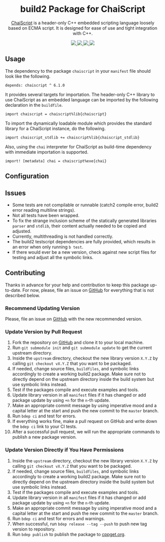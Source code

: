<h1 align="center">
    build2 Package for ChaiScript
</h1>

<p align="center">
    <a href="https://chaiscript.com/index.html">ChaiScript</a> is a header-only C++ embedded scripting language loosely based on ECMA script. It is designed for ease of use and tight integration with C++.
</p>

<p align="center">
    <a href="https://chaiscript.com/index.html">
        <img src="https://img.shields.io/website/https/chaiscript.com/index.html.svg?down_message=offline&label=Official&style=for-the-badge&up_color=blue&up_message=online">
    </a>
    <a href="https://github.com/build2-packaging/chaiscript">
        <img src="https://img.shields.io/website/https/github.com/build2-packaging/chaiscript.svg?down_message=offline&label=build2&style=for-the-badge&up_color=blue&up_message=online">
    </a>
    <a href="https://cppget.org/chaiscript">
        <img src="https://img.shields.io/website/https/cppget.org/chaiscript.svg?down_message=offline&label=cppget.org&style=for-the-badge&up_color=blue&up_message=online">
    </a>
    <a href="https://queue.cppget.org/chaiscript">
        <img src="https://img.shields.io/website/https/queue.cppget.org/chaiscript.svg?down_message=empty&down_color=blue&label=queue.cppget.org&style=for-the-badge&up_color=orange&up_message=running">
    </a>
</p>

## Usage
The dependency to the package `chaiscript` in your `manifest` file should look like the following.

    depends: chaiscript ^ 6.1.0

It provides several targets for importation.
The header-only C++ library to use ChaiScript as an embedded language can be imported by the following declaration in the `buildfile`.

    import chaiscript = chaiscript%lib{chaiscript}

To import the dynamically loadable module which provides the standard library for a ChaiScript instance, do the following.

    import chaiscript_stdlib += chaiscript%lib{chaiscript_stdlib}

Also, using the `chai` interpreter for ChaiScript as build-time dependency with immediate importation is supported.

    import! [metadata] chai = chaiscript%exe{chai}

## Configuration

## Issues
- Some tests are not compilable or runnable (catch2 compile error, build2 error reading multiline strings).
- Not all tests have been wrapped.
- To fix the strange inclusion scheme of the statically generated libraries `parser` and `stdlib`, their content actually needed to be copied and adjusted.
- Currently, multithreading is not handled correctly.
- The build2 testscript dependencies are fully provided, which results in an error when only running `b test`.
- If there would ever be a new version, check against new script files for testing and adjust all the symbolic links.

## Contributing
Thanks in advance for your help and contribution to keep this package up-to-date.
For now, please, file an issue on [GitHub](https://github.com/build2-packaging/chaiscript/issues) for everything that is not described below.

### Recommend Updating Version
Please, file an issue on [GitHub](https://github.com/build2-packaging/chaiscript/issues) with the new recommended version.

### Update Version by Pull Request
1. Fork the repository on [GitHub](https://github.com/build2-packaging/chaiscript) and clone it to your local machine.
2. Run `git submodule init` and `git submodule update` to get the current upstream directory.
3. Inside the `upstream` directory, checkout the new library version `X.Y.Z` by calling `git checkout vX.Y.Z` that you want to be packaged.
4. If needed, change source files, `buildfiles`, and symbolic links accordingly to create a working build2 package. Make sure not to directly depend on the upstream directory inside the build system but use symbolic links instead.
5. Test if the packages compile and execute examples and tools.
6. Update library version in all `manifest` files if it has changed or add package update by using `+n` for the `n`-th update.
7. Make an appropriate commit message by using imperative mood and a capital letter at the start and push the new commit to the `master` branch.
8. Run `bdep ci` and test for errors.
9. If everything works fine, make a pull request on GitHub and write down the `bdep ci` link to your CI tests.
10. After a successful pull request, we will run the appropriate commands to publish a new package version.

### Update Version Directly if You Have Permissions
1. Inside the `upstream` directory, checkout the new library version `X.Y.Z` by calling `git checkout vX.Y.Z` that you want to be packaged.
2. If needed, change source files, `buildfiles`, and symbolic links accordingly to create a working build2 package. Make sure not to directly depend on the upstream directory inside the build system but use symbolic links instead.
3. Test if the packages compile and execute examples and tools.
4. Update library version in all `manifest` files if it has changed or add package update by using `+n` for the `n`-th update.
5. Make an appropriate commit message by using imperative mood and a capital letter at the start and push the new commit to the `master` branch.
6. Run `bdep ci` and test for errors and warnings.
7. When successful, run `bdep release --tag --push` to push new tag version to repository.
8. Run `bdep publish` to publish the package to [cppget.org](https://cppget.org).
